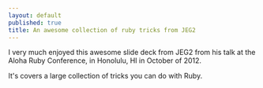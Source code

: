 ```yaml
---
layout: default
published: true
title: An awesome collection of ruby tricks from JEG2
---
```


I very much enjoyed this awesome slide deck from JEG2 from his talk at the Aloha Ruby Conference, in Honolulu, HI in October of 2012.

It's covers a large collection of tricks you can do with Ruby.

<script async class="speakerdeck-embed" data-id="5074b325f8a4020002016573" data-ratio="1.3333333333333333" src="//speakerdeck.com/assets/embed.js"></script>